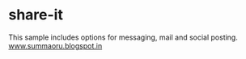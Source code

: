 share-it
========

This sample includes options for messaging, mail and social posting. www.summaoru.blogspot.in

